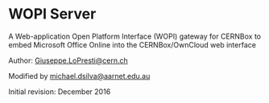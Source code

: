 # WOPI Server

A Web-application Open Platform Interface (WOPI) gateway for CERNBox
to embed Microsoft Office Online into the CERNBox/OwnCloud web interface

Author: Giuseppe.LoPresti@cern.ch

Modified by michael.dsilva@aarnet.edu.au

Initial revision: December 2016


